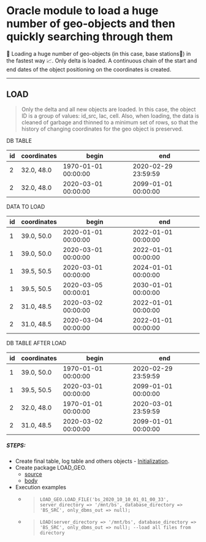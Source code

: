 # Oracle module to load a huge number of geo-objects and then quickly searching through them
📝 Loading a huge number of geo-objects (in this case, base stations📡) in the fastest way 📈. Only delta is loaded. A continuous chain of the start and end dates of the object positioning on the coordinates is created.
***
## LOAD
> Only the delta and all new objects are loaded. In this case, the object ID is a group of values: id_src, lac, cell. 
> Also, when loading, the data is cleaned of garbage and thinned to a minimum set of rows, so that the history of changing coordinates for the geo object is preserved.

DB TABLE

id  | coordinates | begin | end
| --- | ----------- | ------| ---
2  | 32.0, 48.0  | 1970-01-01 00:00:00  | 2020-02-29 23:59:59
2  | 32.0, 48.0  | 2020-03-01 00:00:00  | 2099-01-01 00:00:00

DATA TO LOAD 

id  | coordinates | begin | end
| --- | ----------- | ------| ---
1  | 39.0, 50.0  | 2020-01-01 00:00:00  | 2022-01-01 00:00:00
1  | 39.0, 50.0  | 2020-03-01 00:00:00  | 2022-01-01 00:00:00
1  | 39.5, 50.5  | 2020-03-01 00:00:00  | 2024-01-01 00:00:00
1  | 39.5, 50.5  | 2020-03-05 00:00:01  | 2030-01-01 00:00:00
2  | 31.0, 48.5  | 2020-03-02 00:00:00  | 2022-01-01 00:00:00
2  | 31.0, 48.5  | 2020-03-04 00:00:00  | 2022-01-01 00:00:00

DB TABLE AFTER LOAD

id  | coordinates | begin | end
| --- | ----------- | ------| ---
1  | 39.0, 50.0  | 1970-01-01 00:00:00  | 2020-02-29 23:59:59
1  | 39.5, 50.5  | 2020-03-01 00:00:00  | 2099-01-01 00:00:00
2  | 32.0, 48.0  | 1970-01-01 00:00:00  | 2020-03-01 23:59:59
2  | 31.0, 48.5  | 2020-03-02 00:00:00  | 2099-01-01 00:00:00

##### STEPS:
* Create final table, log table and others objects - [Initialization](initialization.ddl).
* Create package LOAD_GEO.
    * [source](load.pks)
    * [body](load.pkb)
* Execution examples
    * >     LOAD_GEO.LOAD_FILE('bs_2020_10_10_01_01_00_33', server_directory => '/mnt/bs', database_directory => 'BS_SRC', only_dbms_out => null);
    * >     LOAD(server_directory => '/mnt/bs', database_directory => 'BS_SRC', only_dbms_out => null); --load all files from directory

